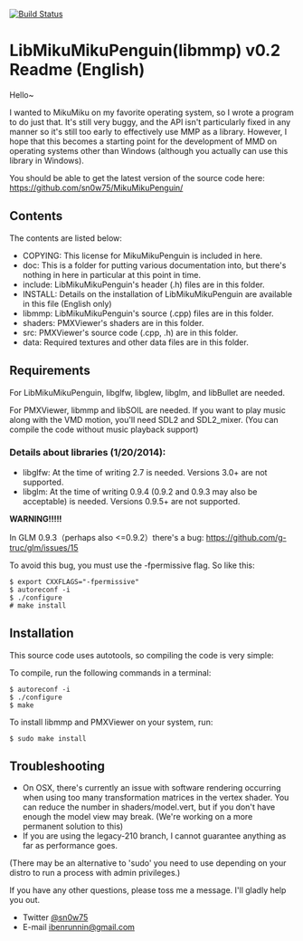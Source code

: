 [![Build Status](https://travis-ci.org/sn0w75/MikuMikuPenguin.png)](https://travis-ci.org/sn0w75/MikuMikuPenguin)

# LibMikuMikuPenguin(libmmp) v0.2 Readme (English)
Hello~

I wanted to MikuMiku on my favorite operating system, so I wrote a program to do just that.
It's still very buggy, and the API isn't particularly fixed in any manner so it's still too early to effectively use MMP as a library.
However, I hope that this becomes a starting point for the development of MMD on operating systems other than Windows (although you actually can use this library in Windows).

You should be able to get the latest version of the source code here:
https://github.com/sn0w75/MikuMikuPenguin/

## Contents
The contents are listed below:

* COPYING: This license for MikuMikuPenguin is included in here.
* doc: This is a folder for putting various documentation into, but there's nothing in here in particular at this point in time.
* include: LibMikuMikuPenguin's header (.h) files are in this folder.
* INSTALL: Details on the installation of LibMikuMikuPenguin are available in this file (English only)
* libmmp: LibMikuMikuPenguin's source (.cpp) files are in this folder.
* shaders: PMXViewer's shaders are in this folder.
* src: PMXViewer's source code (.cpp, .h) are in this folder.
* data: Required textures and other data files are in this folder.

## Requirements
For LibMikuMikuPenguin, libglfw, libglew, libglm, and libBullet are needed.

For PMXViewer, libmmp and libSOIL are needed. If you want to play music along with the VMD motion, you'll need SDL2 and SDL2_mixer. (You can compile the code without music playback support)

### Details about libraries (1/20/2014):
* libglfw: At the time of writing 2.7 is needed. Versions 3.0+ are not supported.
* libglm: At the time of writing 0.9.4 (0.9.2 and 0.9.3 may also be acceptable) is needed. Versions 0.9.5+ are not supported.

**WARNING!!!!!**

In GLM 0.9.3（perhaps also <=0.9.2）there's a bug:
https://github.com/g-truc/glm/issues/15

To avoid this bug, you must use the -fpermissive flag.
So like this:

    $ export CXXFLAGS="-fpermissive"
    $ autoreconf -i
    $ ./configure
    # make install

## Installation
This source code uses autotools, so compiling the code is very simple:

To compile, run the following commands in a terminal:

    $ autoreconf -i
    $ ./configure
    $ make

To install libmmp and PMXViewer on your system, run:

    $ sudo make install

## Troubleshooting
* On OSX, there's currently an issue with software rendering occurring when using too many transformation matrices in the vertex shader. You can reduce the number in shaders/model.vert, but if you don't have enough the model view may break. (We're working on a more permanent solution to this)
* If you are using the legacy-210 branch, I cannot guarantee anything as far as performance goes.

(There may be an alternative to 'sudo' you need to use depending on your distro to run a process with admin privileges.)

If you have any other questions, please toss me a message. I'll gladly help you out.
* Twitter [@sn0w75](http://twitter.com/sn0w75)
* E-mail <ibenrunnin@gmail.com>


